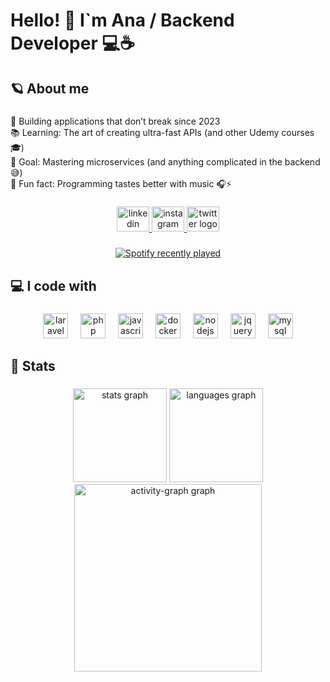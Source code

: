 <h1 align="left">Hello! 👋 I`m Ana / Backend Developer 💻☕</h1>

###

<h2 align="left">🪐 About me</h2>

###

<p align="left">🚀 Building applications that don’t break since 2023<br>📚 Learning: The art of creating ultra-fast APIs (and other Udemy courses 🎓)<br>🎯 Goal: Mastering microservices (and anything complicated in the backend 😅)<br>🎲 Fun fact: Programming tastes better with music 🎧⚡<br></p>

###

<div align="center">
  <a href="https://www.linkedin.com/in/anai-bernal/" target="_blank">
    <img src="https://raw.githubusercontent.com/maurodesouza/profile-readme-generator/master/src/assets/icons/social/linkedin/default.svg" width="52" height="40" alt="linkedin logo"  />
  </a>
  <a href="https://www.instagram.com/eaniiu/" target="_blank">
    <img src="https://raw.githubusercontent.com/maurodesouza/profile-readme-generator/master/src/assets/icons/social/instagram/default.svg" width="52" height="40" alt="instagram logo"  />
  </a>
  <a href="https://x.com/astarthean" target="_blank">
    <img src="https://raw.githubusercontent.com/maurodesouza/profile-readme-generator/master/src/assets/icons/social/twitter/default.svg" width="52" height="40" alt="twitter logo"  />
  </a>
</div>

###

<div align="center">
  <a href="https://open.spotify.com/user/minitong">
    <img src="https://spotify-recently-played-readme.vercel.app/api?user=minitong&count=2&unique=false" alt="Spotify recently played"  />
  </a>
</div>

###

<h2 align="left">💻 I code with</h2>

###

<div align="center">
  <img src="https://cdn.jsdelivr.net/gh/devicons/devicon/icons/laravel/laravel-original.svg" height="40" alt="laravel logo"  />
  <img width="12" />
  <img src="https://cdn.jsdelivr.net/gh/devicons/devicon/icons/php/php-original.svg" height="40" alt="php logo"  />
  <img width="12" />
  <img src="https://cdn.jsdelivr.net/gh/devicons/devicon/icons/javascript/javascript-plain.svg" height="40" alt="javascript logo"  />
  <img width="12" />
  <img src="https://cdn.jsdelivr.net/gh/devicons/devicon/icons/docker/docker-plain.svg" height="40" alt="docker logo"  />
  <img width="12" />
  <img src="https://cdn.jsdelivr.net/gh/devicons/devicon/icons/nodejs/nodejs-plain-wordmark.svg" height="40" alt="nodejs logo"  />
  <img width="12" />
  <img src="https://cdn.jsdelivr.net/gh/devicons/devicon/icons/jquery/jquery-plain.svg" height="40" alt="jquery logo"  />
  <img width="12" />
  <img src="https://cdn.jsdelivr.net/gh/devicons/devicon/icons/mysql/mysql-original.svg" height="40" alt="mysql logo"  />
</div>

###

<h2 align="left">🔄 Stats</h2>

###

<div align="center">
  <img src="https://github-readme-stats.vercel.app/api?username=Astarthean&hide_title=true&hide_rank=false&show_icons=true&include_all_commits=true&count_private=true&disable_animations=false&theme=dark&locale=en&hide_border=true&order=1" height="150" alt="stats graph"  />
  <img src="https://github-readme-stats.vercel.app/api/top-langs?username=Astarthean&locale=en&hide_title=true&layout=compact&card_width=320&langs_count=5&theme=radical&hide_border=true&order=2" height="150" alt="languages graph"  />
  <img src="https://github-readme-activity-graph.vercel.app/graph?username=Astarthean&radius=16&theme=redical&area=true&order=5&hide_title=true&hide_border=true" height="300" alt="activity-graph graph"  />
</div>

###

